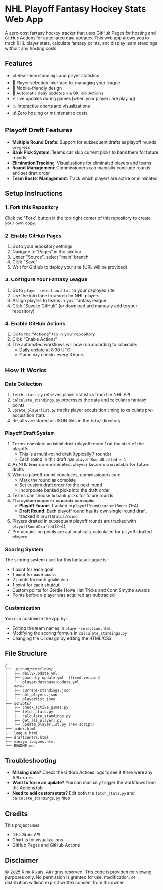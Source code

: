 # NHL Playoff Fantasy Hockey Stats Web App

A zero-cost fantasy hockey tracker that uses GitHub Pages for hosting and GitHub Actions for automated data updates. This web app allows you to track NHL player stats, calculate fantasy points, and display team standings without any hosting costs.

## Features

- 📊 Real-time standings and player statistics
- 🏒 Player selection interface for managing your league
- 📱 Mobile-friendly design
- 🔄 Automatic daily updates via GitHub Actions
- ⚡ Live updates during games (when your players are playing)
- 📉 Interactive charts and visualizations
- 💰 Zero hosting or maintenance costs

## Playoff Draft Features

- **Multiple Round Drafts**: Support for subsequent drafts as playoff rounds progress
- **Bank Pick System**: Teams can skip current picks to bank them for future rounds
- **Elimination Tracking**: Visualizations for eliminated players and teams
- **Round Management**: Commissioners can manually conclude rounds and set draft order
- **Team Roster Management**: Track which players are active or eliminated

## Setup Instructions

### 1. Fork this Repository

Click the "Fork" button in the top-right corner of this repository to create your own copy.

### 2. Enable GitHub Pages

1. Go to your repository settings
2. Navigate to "Pages" in the sidebar
3. Under "Source", select "main" branch
4. Click "Save"
5. Wait for GitHub to deploy your site (URL will be provided)

### 3. Configure Your Fantasy League

1. Go to `player-selection.html` on your deployed site
2. Use the interface to search for NHL players
3. Assign players to teams in your fantasy league
4. Click "Save to GitHub" (or download and manually add to your repository)

### 4. Enable GitHub Actions

1. Go to the "Actions" tab in your repository
2. Click "Enable Actions"
3. The automated workflows will now run according to schedule:
   - Daily update at 8:00 UTC
   - Game day checks every 3 hours

## How It Works

### Data Collection

1. `fetch_stats.py` retrieves player statistics from the NHL API
2. `calculate_standings.py` processes the data and calculates fantasy points
3. `update_playerlist.py` tracks player acquisition timing to calculate pre-acquisition stats
4. Results are stored as JSON files in the `data/` directory

### Playoff Draft System

1. Teams complete an initial draft (playoff round 1) at the start of the playoffs
   - This is a multi-round draft (typically 7 rounds)
   - Each round in this draft has `playoffRoundDrafted = 1`
2. As NHL teams are eliminated, players become unavailable for future drafts
3. When a playoff round concludes, commissioners can:
   - Mark the round as complete
   - Set custom draft order for the next round
   - Incorporate banked picks into the draft order
4. Teams can choose to bank picks for future rounds
5. The system supports separate concepts:
   - **Playoff Round**: Tracked in `playoffRound/currentRound` (1-4)
   - **Draft Round**: Each playoff round has its own single-round draft, tracked in `draftStatus/round`
6. Players drafted in subsequent playoff rounds are tracked with `playoffRoundDrafted` (2-4)
7. Pre-acquisition points are automatically calculated for playoff-drafted players

### Scoring System

The scoring system used for this fantasy league is:
- 1 point for each goal
- 1 point for each assist
- 2 points for each goalie win
- 1 point for each shutout
- Custom points for Gordie Howe Hat Tricks and Conn Smythe awards
- Points before a player was acquired are subtracted

### Customization

You can customize the app by:
- Editing the team names in `player-selection.html`
- Modifying the scoring formula in `calculate_standings.py`
- Changing the UI design by editing the HTML/CSS

## File Structure

```
/
├── .github/workflows/
│   ├── daily-update.yml
│   ├── game-day-update.yml  (fixed version)
│   └── player-database-update.yml
├── data/
│   ├── current-standings.json
│   ├── nhl_players.json
│   └── playerlist.json
├── scripts/
│   ├── check_active_games.py
│   ├── fetch_stats.py
│   ├── calculate_standings.py
│   ├── get_all_players.py
│   └── update_playerlist.py (new script)
├── index.html
├── league.html
├── draftcentre.html
├── manage-leagues.html
└── README.md
```

## Troubleshooting

- **Missing data?** Check the GitHub Actions logs to see if there were any API errors
- **Want to force an update?** You can manually trigger the workflows from the Actions tab
- **Need to add custom stats?** Edit both the `fetch_stats.py` and `calculate_standings.py` files

## Credits

This project uses:
- NHL Stats API
- Chart.js for visualizations
- GitHub Pages and GitHub Actions

## Disclaimer

© 2025 Rink Rivals. All rights reserved.
This code is provided for viewing purposes only. No permission is granted for use, 
modification, or distribution without explicit written consent from the owner.